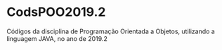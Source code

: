 # CodsPOO2019.2
Códigos da disciplina de Programação Orientada a Objetos, utilizando a linguagem JAVA, no ano de 2019.2
